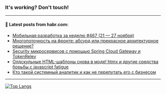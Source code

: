 ### It's working? Don't touch!

---
<!--
#### 🛠️ Technical stack:

![C++](https://img.shields.io/badge/C++-informational?logo=c%2B%2B&style=flat&logoColor=white&color=9C033A)
![Java](https://img.shields.io/badge/Java-informational?logo=java&style=flat&logoColor=white&color=007396)
![Kotlin](https://img.shields.io/badge/Kotlin-informational?logo=Kotlin&style=flat&logoColor=white&color=0095D5)
![JS](https://img.shields.io/badge/JS-informational?logo=javaScript&style=flat&logoColor=black&color=F7Df1E) <br>
![HTML5](https://img.shields.io/badge/HTML5-informational?logo=html5&style=flat&logoColor=white&color=E34F26)
![CSS3](https://img.shields.io/badge/CSS3-informational?logo=css3&style=flat&logoColor=white&color=157286)
![Sass](https://img.shields.io/badge/Saas-informational?logo=sass&style=flat&logoColor=white&color=hotpink)
![PHP](https://img.shields.io/badge/PHP-informational?logo=php&style=flat&logoColor=white&color=777BB4) <br>
![WebPAck](https://img.shields.io/badge/WebPack-informational?logo=webPack&style=flat&logoColor=white&color=FF6F00)
![Bootstrap](https://img.shields.io/badge/Bootstrap-informational?logo=Bootstrap&style=flat&logoColor=white&color=7952B3)
![MySQL](https://img.shields.io/badge/MySQL-informational?logo=MySQL&style=flat&logoColor=white&color=00f) <br>
![NodeJS](https://img.shields.io/badge/NodeJS-informational?logo=node.js&style=flat&logoColor=white&color=43853D)
![Spring](https://img.shields.io/badge/Spring-informational?logo=Spring&style=flat&logoColor=white&color=0A9EDC)
![Angular](https://img.shields.io/badge/Vue-informational?logo=vue.js&style=flat&logoColor=white&color=red)
![Git](https://img.shields.io/badge/Git-informational?logo=git&style=flat&logoColor=white&color=darkorange)

___
-->

#### 💬 Latest posts from habr.com:

<!-- BLOG-POST-LIST:START -->
- [Мобильная разработка за неделю #467 &lpar;21 — 27 ноября&rpar;](https://habr.com/ru/post/701920/?utm_source=habrahabr&utm_medium=rss&utm_campaign=701920)
- [Многопоточность на фронте: абсурд или прекрасное архитектурное решение?](https://habr.com/ru/post/701914/?utm_source=habrahabr&utm_medium=rss&utm_campaign=701914)
- [Security микросервисов с помощью Spring Cloud Gateway и TokenReley](https://habr.com/ru/post/701912/?utm_source=habrahabr&utm_medium=rss&utm_campaign=701912)
- [Олдскульные HTML-шаблоны снова в моде! htmx и другие средства борьбы с javascript fatigue](https://habr.com/ru/post/701894/?utm_source=habrahabr&utm_medium=rss&utm_campaign=701894)
- [Кто такой системный аналитик и как не перепутать его с бизнесом](https://habr.com/ru/post/701888/?utm_source=habrahabr&utm_medium=rss&utm_campaign=701888)
<!-- BLOG-POST-LIST:END -->

---

[![Top Langs](https://github-readme-stats.vercel.app/api/top-langs/?username=zloylis&layout=compact&hide_border=true&theme=dracula)](https://github.com/zloylis)
